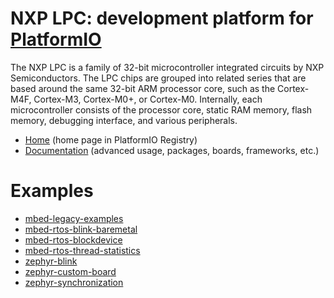 
# NXP LPC: development platform for [PlatformIO](https://platformio.org)

The NXP LPC is a family of 32-bit microcontroller integrated circuits by NXP Semiconductors. The LPC chips are grouped into related series that are based around the same 32-bit ARM processor core, such as the Cortex-M4F, Cortex-M3, Cortex-M0+, or Cortex-M0. Internally, each microcontroller consists of the processor core, static RAM memory, flash memory, debugging interface, and various peripherals.

* [Home](https://platformio.org/platforms/nxplpc) (home page in PlatformIO Registry)
* [Documentation](https://docs.platformio.org/page/platforms/nxplpc.html) (advanced usage, packages, boards, frameworks, etc.)

# Examples

* [mbed-legacy-examples](https://github.com/platformio/platform-nxplpc/tree/master/examples/mbed-legacy-examples)
* [mbed-rtos-blink-baremetal](https://github.com/platformio/platform-nxplpc/tree/master/examples/mbed-rtos-blink-baremetal)
* [mbed-rtos-blockdevice](https://github.com/platformio/platform-nxplpc/tree/master/examples/mbed-rtos-blockdevice)
* [mbed-rtos-thread-statistics](https://github.com/platformio/platform-nxplpc/tree/master/examples/mbed-rtos-thread-statistics)
* [zephyr-blink](https://github.com/platformio/platform-nxplpc/tree/master/examples/zephyr-blink)
* [zephyr-custom-board](https://github.com/platformio/platform-nxplpc/tree/master/examples/zephyr-custom-board)
* [zephyr-synchronization](https://github.com/platformio/platform-nxplpc/tree/master/examples/zephyr-synchronization)
